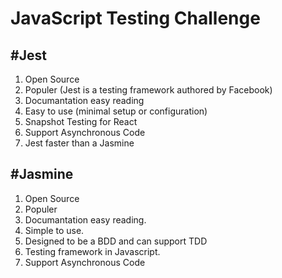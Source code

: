 # JavaScript Testing Challenge

## #Jest
1) Open Source
2) Populer (Jest is a testing framework authored by Facebook)
3) Documantation easy reading
4) Easy to use (minimal setup or configuration)
5) Snapshot Testing for React
6) Support Asynchronous Code
7) Jest faster than a Jasmine

## #Jasmine
1) Open Source
2) Populer
3) Documantation easy reading.
4) Simple to use.
5) Designed to be a BDD and can support TDD
6) Testing framework in Javascript.
7) Support Asynchronous Code


